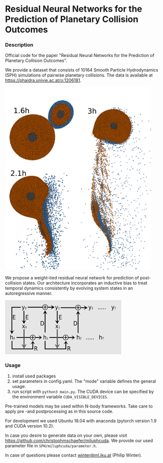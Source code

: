 # Residual Neural Networks for the Prediction of Planetary Collision Outcomes

### Description

Official code for the paper "Residual Neural Networks for the Prediction of Planetary Collision Outcomes".

We provide a dataset that consists of 10164 Smooth Particle Hydrodynamics (SPH) simulations of pairwise planetary collisions. The data is available at https://phaidra.univie.ac.at/o:1206181.

![plot](./misc/github1.png)
  
We propose a weight-tied residual neural network for prediction of post-collision states. Our architecture incorporates an inductive bias to treat temporal dynamics consistently by evolving system states in an autoregressive manner.

![plot](./misc/github2.png)

### Usage

1) install used packages
2) set parameters in config.yaml. The "mode" variable defines the general usage. 
3) run script with `python3 main.py`. The CUDA device can be specified by the environment variable `CUDA_VISIBLE_DEVICES`.

Pre-trained models may be used within N-body frameworks. Take care to apply pre -and postprocessing as in this source code.

For development we used Ubuntu 18.04 with anaconda (pytorch version 1.9 and CUDA version 10.2).

In case you desire to generate data on your own, please visit https://github.com/christophmschaefer/miluphcuda. We provide our used parameter file in `SPH/miluphcuda/parameter.h`.

In case of questions please contact <winter@ml.jku.at> (Philip Winter).
